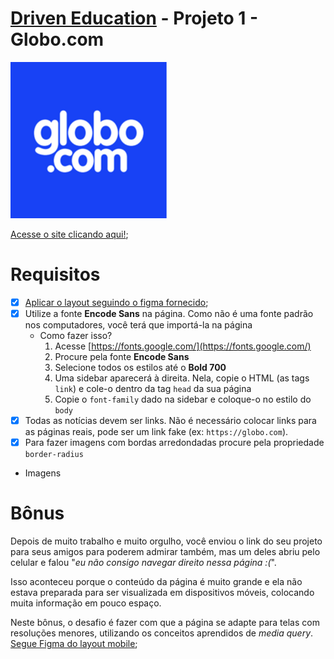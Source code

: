 # [Driven Education](https://www.driven.com.br/) - Projeto 1 - Globo.com

<img src="https://github.com/Ranbut/projeto1-globo.com/blob/main/assets/globocom.png" alt="globo.com">

[Acesse o site clicando aqui!](https://ranbut.github.io/projeto1-globo.com/);

# Requisitos

- [X]  [Aplicar o layout seguindo o figma fornecido](https://github.com/Ranbut/projeto1-globo.com/blob/main/layouts/Desktop.pdf);
- [X]  Utilize a fonte **Encode Sans** na página. Como não é uma fonte padrão nos computadores, você terá que importá-la na página
    - Como fazer isso?
        1. Acesse [https://fonts.google.com/](https://fonts.google.com/)
        2. Procure pela fonte **Encode Sans**
        3. Selecione todos os estilos até o **Bold 700**
        4. Uma sidebar aparecerá à direita. Nela, copie o HTML (as tags `link`) e cole-o dentro da tag `head` da sua página
        5. Copie o `font-family` dado na sidebar e coloque-o no estilo do `body` 
- [X]  Todas as notícias devem ser links. Não é necessário colocar links para as páginas reais, pode ser um link fake (ex: `https://globo.com`).
- [X]  Para fazer imagens com bordas arredondadas procure pela propriedade `border-radius`
- Imagens

    

# Bônus

Depois de muito trabalho e muito orgulho, você enviou o link do seu projeto para seus amigos para poderem admirar também, mas um deles abriu pelo celular e falou "*eu não consigo navegar direito nessa página :(*".

Isso aconteceu porque o conteúdo da página é muito grande e ela não estava preparada para ser visualizada em dispositivos móveis, colocando muita informação em pouco espaço.

Neste bônus, o desafio é fazer com que a página se adapte para telas com resoluções menores, utilizando os conceitos aprendidos de *media query*.
[Segue Figma do layout mobile](https://github.com/Ranbut/projeto1-globo.com/blob/main/layouts/Mobile.pdf);
